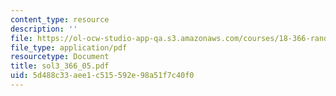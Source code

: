 ```yaml
---
content_type: resource
description: ''
file: https://ol-ocw-studio-app-qa.s3.amazonaws.com/courses/18-366-random-walks-and-diffusion-fall-2006/5d488c33aee1c515592e98a51f7c40f0_sol3_366_05.pdf
file_type: application/pdf
resourcetype: Document
title: sol3_366_05.pdf
uid: 5d488c33-aee1-c515-592e-98a51f7c40f0
---
```

